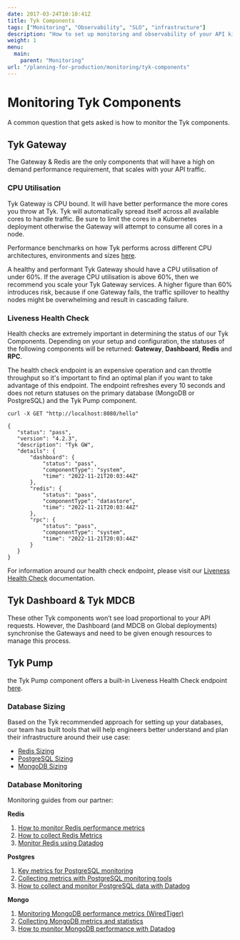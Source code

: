 ```yaml
---
date: 2017-03-24T10:10:41Z
title: Tyk Components
tags: ["Monitoring", "Observability", "SLO", "infrastructure"]
description: "How to set up monitoring and observability of your API kingdom"
weight: 1
menu:
  main:
    parent: "Monitoring"
url: "/planning-for-production/monitoring/tyk-components"
---
```




# Monitoring Tyk Components

A common question that gets asked is how to monitor the Tyk components.



## Tyk Gateway

The Gateway & Redis are the only components that will have a high on demand performance requirement, that scales with your API traffic.  

### CPU Utilisation

Tyk Gateway is CPU bound. It will have better performance the more cores you throw at Tyk. Tyk will automatically spread itself across all available cores to handle traffic. Be sure to limit the cores in a Kubernetes deployment otherwise the Gateway will attempt to consume all cores in a node.

Performance benchmarks on how Tyk performs across different CPU architectures, environments and sizes [here](https://tyk.io/performance-benchmarks/).

A healthy and performant Tyk Gateway should have a CPU utilisation of under 60%. If the average CPU utilisation is above 60%, then we recommend you scale your Tyk Gateway services. A higher figure than 60% introduces risk, because if one Gateway fails, the traffic spillover to healthy nodes might be overwhelming and result in cascading failure.


### Liveness Health Check

Health checks are extremely important in determining the status of our Tyk Components. Depending on your setup and configuration, the statuses of the following components will be returned: **Gateway**, **Dashboard**, **Redis** and **RPC**. 

The health check endpoint is an expensive operation and can throttle throughput so it's important to find an optimal plan if you want to take advantage of this endpoint. The endpoint refreshes every 10 seconds and does not return statuses on the primary database (MongoDB or PostgreSQL) and the Tyk Pump component.


```
curl -X GET "http://localhost:8080/hello"

{
   "status": "pass",
   "version": "4.2.3",
   "description": "Tyk GW",
   "details": {
       "dashboard": {
           "status": "pass",
           "componentType": "system",
           "time": "2022-11-21T20:03:44Z"
       },
       "redis": {
           "status": "pass",
           "componentType": "datastore",
           "time": "2022-11-21T20:03:44Z"
       },
       "rpc": {
           "status": "pass",
           "componentType": "system",
           "time": "2022-11-21T20:03:44Z"
       }
   }
}
```

For information around our health check endpoint, please visit our [Liveness Health Check](/docs/planning-for-production/ensure-high-availability/health-check/) documentation.

## Tyk Dashboard & Tyk MDCB

These other Tyk components won’t see load proportional to your API requests.  However, the Dashboard (and MDCB on Global deployments) synchronise the Gateways and need to be given enough resources to manage this process.

## Tyk Pump

the Tyk Pump component offers a built-in Liveness Health Check endpoint [here](/docs/tyk-pump/tyk-pump-configuration/tyk-pump-environment-variables/#health-check).



### Database Sizing

Based on the Tyk recommended approach for setting up your databases, our team has built tools that will help engineers better understand and plan their infrastructure around their use case:



* [Redis Sizing](https://tyk.io/docs/planning-for-production/redis-sizing/)
* [PostgreSQL Sizing](https://tyk.io/docs/planning-for-production/database-settings/postgresql/#postgresql-sizing)
* [MongoDB Sizing](https://tyk.io/docs/planning-for-production/database-settings/mongodb-sizing/)


### Database Monitoring

Monitoring guides from our partner:

**Redis**
1. [How to monitor Redis performance metrics](https://www.datadoghq.com/blog/how-to-monitor-redis-performance-metrics/)
2. [How to collect Redis Metrics](https://www.datadoghq.com/blog/how-to-collect-redis-metrics/)
3. [Monitor Redis using Datadog](https://www.datadoghq.com/blog/monitor-redis-using-datadog/)


**Postgres**
1. [Key metrics for PostgreSQL monitoring](https://www.datadoghq.com/blog/postgresql-monitoring/)
2. [Collecting metrics with PostgreSQL monitoring tools](https://www.datadoghq.com/blog/postgresql-monitoring-tools/)
3. [How to collect and monitor PostgreSQL data with Datadog](https://www.datadoghq.com/blog/collect-postgresql-data-with-datadog/)


**Mongo**

1. [Monitoring MongoDB performance metrics (WiredTiger)](https://www.datadoghq.com/blog/monitoring-mongodb-performance-metrics-wiredtiger/)
2. [Collecting MongoDB metrics and statistics](https://www.datadoghq.com/blog/collecting-mongodb-metrics-and-statistics/)
3. [How to monitor MongoDB performance with Datadog](https://www.datadoghq.com/blog/monitor-mongodb-performance-with-datadog/)

